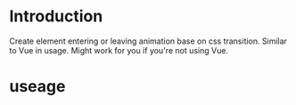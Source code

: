 # Introduction
Create element entering or leaving animation base on css transition. Similar to Vue in usage. Might work for you if you're not using Vue.

# useage

